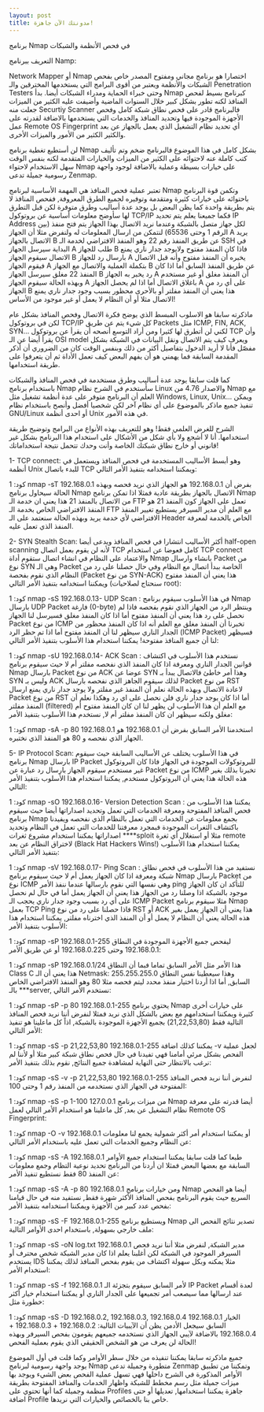 ```yaml
---
layout: post
title: مدونتك الآن جاهزة!
---
```



برنامج Nmap في فحص الأنظمة والشبكات


التعريف ببرنامج Namp:

Network Mapper أو Nmap اختصارا هو برنامج مجاني ومفتوح المصدر خاص بفحص الشبكات والأنظمة ويعتبر من أقوى البرامج التي يستخدمها المخترقين والـ Penetration Testers وحتى خبراء الحماية ومدراء الشبكات أيضا. بدأ Nmap كبرنامج بسيط لفحص المنافذ لكنه تطور بشكل كبير خلال السنوات الماضية وأضيفت عليه الكثير من الميزات جعلت منه Securtiy Scanner فالبرنامج قادر على فحص نطاق شبكة كامل وفحص الأجهزة الموجودة فيها وتحديد المنافذ والخدمات التي يستخدمها بالاضافة لقدرته على عمل Remote OS Fingerprint أي تحديد نظام التشغيل الذي يعمل بالجهاز عن بعد والكثير الكثير من الأمور والميزات الأخرى.


لن أستطيع تغطية برنامج Nmap بشكل كامل في هذا الموضوع فالبرنامج ضخم وتم تأليف كتب كاملة عنه لاحتوائه على الكثير من الميزات والخيارات المتقدمة لكنه بنفس الوقت سهل الاستخدام لاحتواء Nmap على خيارات بسيطة وعملية بالاضافة لوجود واجهة رسومية جميلة تدعى Zenmap.

تعتبر عملية فحص المنافذ هي المهمة الأساسية لبرنامج Nmap وتكمن قوة البرنامج باحتوائه على خيارات كثيرة ومتقدمة وتوفيره لجميع الطرق المعروفة, ففحص المنافذ لا يتم بطريقة واحدة كما يظن البعض بل يوجد عدة أساليب وطرق متوفرة لكن قبل التطرق لها سأوضح معلومات أساسية عن بروتوكول TCP/IP فكما جميعنا يعلم يتم تحديد IP Address لكل جهاز متصل بالشبكة وعندما نريد الاتصال بهذا الجهاز يتم فتح منفذ (بين الرقم 1 وحتى 65536) لنتمكن من ارسال المعلومات له ولنفرض مثلا أن الجهاز A يريد الاتصال بالجهاز B عن طريق المنفذ رقم 22 وهو المنفذ الافتراضي لخدمة الـ SSH في البداية سيرسل الجهاز A طلب للجهاز B فاذا كان المنفذ مفتوح ولايوجد جدار ناري يمنع الاتصال سيقوم الجهاز B بارسال رد للجهاز A يخبره أن المنفذ مفتوح وأنه قبل الاتصال فيقوم الجهاز A بتكملة العملية والاتصال مع الجهاز B عن طريق المنفذ السابق أما اذا كان المنفذ 22 مغلق سيرسل الجهاز B رد يخبر به الجهاز A أن المنفذ مغلق أو غير مستخدم وبهذه الحالة سيقوم الجهاز A باغلاق الاتصال أما اذا لم يحصل الجهاز A على أي رد من الجهاز B هذا يعني أن المنفذ مفلتر أو بالأحرى محظور بسبب وجود جدار ناري يمنع الاتصال مثلا أو أن النظام لا يعمل أو غير موجود من الأساس!

ماذكرته سابقا هو الاسلوب المبسط الذي يوضح فكرة الاتصال وفحص المنافذ بشكل عام لكن في بروتوكول TCP/IP كل شيء يتم عن طريق Packets مثل ICMP, FIN, ACK, SYN… لكني لن أتطرق لها كثيرا ومن أراد التوسع أنصحه أن يقرأ عن بروتوكول TCP وأن يقرأ أيضا عن الـ OSI model ويعرف كيف يتم الاتصال ونقل البيانات في الشبكة بشكل مفصّل فأنا لا أريد الدخول بتفاصيل أكثر من ذلك وبنفس الوقت كان من الضروري أن أذكر المقدمة السابقة فما يهمني هو أن يفهم البعض كيف تعمل الأداة ثم أن يتعرفوا على طريقة استخدامها.

كما قلت سابقا يوجد عدة أساليب وطرق مستخدمة في فحص المنافذ والشبكات باستخدام برنامج Nmap سأستخدم في الشرح نظام Linux والاصدار 4.76 من Nmap مع العلم أن البرنامج متوفر على عدة أنظمة تشغيل مثل Windows, Linux, Unix… ويمكن تنفيذ جميع ماذكر بالموضوع على أي نظام آخر لكن شخصيا أفضل وأنصح باستخدام نظام GNU/Linux أو احدى أنظمة Unix في هذه الأمور.

الشرح للغرض العلمي فقط! وهو للتعريف بهذه الأنواع من البرامج وتوضيح طريقة استخدامها. أنا لا أشجع ولا بأي شكل من الأشكال على استخدام هذا البرنامج بشكل غير قانوني أو خارج نطاق شبكتك الخاصة وأنت وحدك تتحمل نتيجة استخداماتك!

1- TCP connect: وهو أبسط الأساليب المستخدمة في فحص المنافذ ويستعمل في أنظمة Unix للبدء باتصال TCP ويمكننا استخدامه بتنفيذ الأمر التالي:

كود:
1
nmap -sT 192.168.0.1
بفرض أن 192.168.0.1 هو الجهاز الذي نريد فحصه وبهذه الحالة سيحاول برنامج Nmap الاتصال بالجهاز بطريقة عادية فمثلا اذا تمكن برنامج Nmap من الاتصال بالمنفذ 21 هذا يعني ان خدمة الـ FTP تعمل على الجهاز كون المنفذ 21 هو المنفذ الافتراضي الخاص بخدمة الـ FTP مع العلم أن مدير السيرفر يستطيع تغيير المنفذ الافتراضي لأي خدمة يريد وبهذه الحالة سنعتمد على الـ Header الخاص بالخدمة لمعرفة المنفذ الذي تعمل عليه.

2- SYN Stealth Scan: أكثر الأساليب انتشارا في فحص المنافذ ويدعى أيضا half-open scanning لأنه لن يقوم بعمل اتصال TCP كامل فعوضا عن استخدام TCP connect والاعتماد على النظام في انشاء اتصال ستقوم أداة Nmap بانشاء وارسال Packet من نوع SYN وهي الـ Packet الخاصة ببدأ اتصال مع النظام وفي حال حصلنا على رد من النظام الذي نقوم بفحصة (Packet من نوع SYN-ACK) هذا يعني أن المنفذ مفتوح ويمكننا استخدامه بتنفيذ الأمر التالي (سنحتاج لصلاحيات root):

كود:
1
nmap -sS 192.168.0.13- UDP Scan
: في هذا الأسلوب سيقوم برنامج Nmap بارسال UDP Packet فارغة (0-byte) وينتظر الرد من الجهاز الذي نقوم بفحصه فاذا لم نحصل على رد هذا يعني أن المنفذ مفتوح أما اذا كان المنفذ مغلق فسيرسل لنا الجهاز Packet من نوع ICMP تخبرنا أن المنفذ مغلق مع العلم أنه اذا كان المنفذ محظور من الجدار الناري سيظهر لنا أن المنفذ مفتوح أما اذا تم حظر الرد (ICMP Packet) فسيظهر لنا أن جميع المنافذ مفتوحة! يمكننا استخدام هذا الأسلوب بتنفيذ الأمر التالي:

كود:
1
nmap -sU 192.168.0.14- ACK Scan
: نستخدم هذا الأسلوب في اكتشاف قوانين الجدار الناري ومعرفة اذا كان المنفذ الذي نفحصه مفلتر أم لا حيث سيقوم برنامج Nmap بارسال Packet من نوع ACK عوضا عن SYN وهذا أمر خاطئ فالاتصال يبدأ بـ SYN وليس بـ ACK لذلك سيقوم الجاهز الذي نفحصه بارسال Packet من نوع RST لاعادة الاتصال وبهذه الحالة نعلم أن المنفذ غير مفلتر ولا يوجد جدار ناري يمنع ارسال Packet من نوع RST أما اذا كان يوجد جدار ناري فلن نحصل على اي رد وهكذا نعلم أن المنفذ مفلتر (filtered) مع العلم أن هذا الأسلوب لن يظهر لنا ان كان المنفذ مفتوح أم مغلق ولكنه سيظهر ان كان المنفذ مفلتر أم لا, نستخدم هذا الأسلوب بتنفيذ الأمر:

كود:
1
nmap -sA -p 80 192.168.0.1
استخدمنا الأمر السابق بفرض أن 192.168.0.1 هو الجهاز الذي نفحصه و 80 هو المنفذ الذي نختبره.

5- IP Protocol Scan: في هذا الأسلوب يختلف عن الأساليب السابقة حيث سيقوم برنامج Nmap بارسال IP Packet للبروتوكولات الموجودة في الجهاز فاذا كان البروتوكول غير مستخدم سيقوم الجهاز بارسال رد عبارة عن Packet من نوع ICMP تخبرنا بذلك بغير هذه الحالة هذا يعني أن البروتوكول مستخدم, يمكننا استخدام هذا الأسلوب بتنفيذ الأمر التالي:

كود:
1
nmap -sO 192.168.0.16- Version Detection Scan
: يمكننا هذا الأسلوب من فحص المنافذ المفتوحة ومعرفة الخدمات التي تعمل وتحديد اصداراتها أيضا حيث سيقوم برنامج Nmap بجمع معلومات عن الخدمات التي تعمل بالنظام الذي نفحصه ويفيدنا باكتشاف الثغرات الموجودة فبمجرد معرفتنا للخدمات التي تعمل في النظام وتحديد اصداراتها يمكننا استخدام مشروع ثغرات ****sploit مثلا أو استغلال أي ثغرة remote لاختراق النظام عن بعد (Black Hat Hackers Wins!) يمكننا استخدام هذا الأسلوب بتنفيذ الأمر التالي:

كود:
1
nmap -sV 192.168.0.17- Ping Scan
: نستفيد من هذا الأسلوب في فحص نطاق شبكة ومعرفة اذا كان الجهاز يعمل أم لا حيث سيقوم برنامج Nmap بارسال Packet من نوع ICMP وهي نفسها التي نقوم بارسالها عندما ننفذ الأمر ping للتأكد ان كان الجهاز موجود بالشبكة اذا وصلنا رد من الجهاز هذا يعني أن الجهاز يعمل أما في حال لم نحصل على أي رد بسبب وجود جدار ناري يحجب الـ ICMP Packet مثلا سيقوم برنامج Nmap بعمل TCP Ping فاذا حصلنا على رد من نوع RST أو ACK هذا يعني أن الجهاز يعمل بغير هذه الحالة يعني أن النظام لا يعمل أو أن المنفذ الذي اخترناه مفلتر, يمكننا استخدام هذا الأسلوب بتنفيذ الأمر:

كود:
1
nmap -sP 192.168.0.1-255
ليفحص جميع الأجهزة الموجودة في النطاق 192.168.0.1 وحتى 192.168.0.225 أو عن طريق الأمر:

كود:
1
nmap -sP 192.168.0.1/24
هذا الأمر مثل الأمر السابق تماما فبما أن النطاق Class C هذا يعني أن الـ Netmask: 255.255.255.0 وهذا سيعطينا نفس النطاق السابق, أما اذا أردنا اختيار منفذ محدد ليتم فحصه مثلا 80 وهو المنفذ الافتراضي الخاص بالـ ***server, نستخدم الأمر التالي:

كود:
1
nmap -sP -p 80 192.168.0.1-255
يحتوي برنامج Nmap على خيارات أخرى كثيرة ويمكننا استخدامهم مع بعض بالشكل الذي نريد فمثلا لنفرض أننا نريد فحص المنافذ التالية فقط (21,22,53,80) بجميع الأجهزة الموجودة بالشبكة, اذاً كل ماعلينا هو تنفيذ الأمر التالي:

كود:
1
nmap -sS -p 21,22,53,80 192.168.0.1-255
يمكننا كذلك اضافة -v لجعل عملية الفحص بشكل مرئي أمامنا فهي تفيدنا في حال فحص نطاق شبكة كبير مثلا أو لأننا لم نرغب بالانتظار حتى النهاية لمشاهدة جميع النتائج, نقوم بذلك بتنفيذ الأمر:

كود:
1
nmap -sS -v -p 21,22,53,80 192.168.0.1-255
لنفرض أننا نريد فحص المنافذ المفتوحة في الجهاز الذي نستخدمه من المنفذ رقم 1 وحتى 100:

كود:
1
nmap -sS -p 1-100 127.0.0.1
من ميزات برنامج Nmap أيضا قدرته على معرفة نظام التشغيل عن بعد, كل ماعلينا هو استخدام الأمر التالي لعمل Remote OS Fingerprint:

كود:
1
nmap -O -v 192.168.0.1
أو يمكننا استخدام أمر أكثر شمولية يجمع لنا معلومات عن النظام وجميع الخدمات التي تعمل عليه باستخدام الأمر التالي:

كود:
1
nmap -sS -A 192.168.0.1
طبعا كما قلت سابقا يمكننا استخدام جميع الأوامر السابقة مع بعضها البعض فمثلا ان أردنا من البرنامج تحديد نوعية التظام وجمع معلومات عن المنفذ 80 فقط نستطيع تنفيذ الأمر:

كود:
1
nmap -sS -A -p 80 192.168.0.1
ومن خيارات برنامج Nmap أيضا هو الفحص السريع حيث يقوم البرنامج بفحص المنافذ الأكثر شهرة فقط, نستفيد منه في حال قيامنا بفحص عدد كبير من الأجهزة ويمكننا استخدامه بتنفيذ الأمر:

كود:
1
nmap -sS -F 192.168.0.1-255
ويستطيع برنامج Nmap تصدير نتائج الفحص الى ملف خارجي بسهولة, باستخدام احدى الأوامر التالية:

كود:
1
nmap -sS -oN log.txt 192.168.0.1
مدير الشبكة, لنفرض مثلا أننا نريد فحص السيرفر الموجود في الشبكة لكن أغلبنا يعلم اذا كان مدير الشبكة شخص محترف أو يستخدم IDS مثلا يمكنه وبكل سهولة اكتشاف من يقوم بفحص المنافذ لذلك يمكننا استخدام الأمر:

كود:
1
nmap -sS -f 192.168.0.1
لأمر السابق سيقوم بتجزئة الـ IP Packet لعدة أقسام عند ارسالها مما سيصعب أمر تجميعها على الجدار الناري أو يمكننا استخدام خيار أكثر خطورة مثل:

كود:
1
nmap -sS -D 192.168.0.2, 192.168.0.3, 192.168.0.4 192.168.0.1
الخيار السابق سيجعل الأدمن يظن أن الآيبيات التالية: 192.168.0.2 + 192.168.0.3 + 192.168.0.4 بالاضافة لآيبي الجهاز الذي نستخدمه جميعهم يقومون بفحص السيرفر وبهذه الحالة لن يعرف من هو الشخص الحقيقي الذي يقوم بعملية الفحص!

جميع ماذكرته سابقا يمكننا تنفيذه من خلال سطر الأوامر وكما قلت في أول الموضوع يوجد واجهة رسومية لبرنامج Nmap متطورة وجميلة تدعى Zenmap وتمكننا من تطبيق الأوامر المذكورة في الشرح داخلها فهي تسهل عملية الفحص بعض الشيء ويوجد بها ميزات جميلة مثل رسم مخطط للشبكة واظهار الخدمات والمنافذ المفتوحة بطريقة منظمة وجميلة كما أنها تحتوي على Profiles جاهزة يمكننا استخدامها, تعديلها أو حتى اضافة Profile خاص بنا بالخصائص والخيارات التي نريدها.
